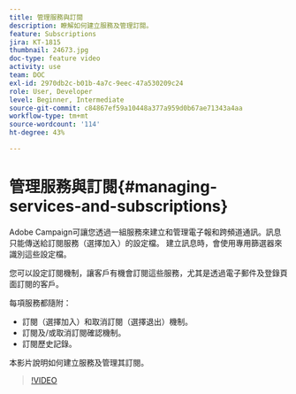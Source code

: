 ```yaml
---
title: 管理服務與訂閱
description: 瞭解如何建立服務及管理訂閱。
feature: Subscriptions
jira: KT-1815
thumbnail: 24673.jpg
doc-type: feature video
activity: use
team: DOC
exl-id: 2970db2c-b01b-4a7c-9eec-47a530209c24
role: User, Developer
level: Beginner, Intermediate
source-git-commit: c84867ef59a10448a377a959d0b67ae71343a4aa
workflow-type: tm+mt
source-wordcount: '114'
ht-degree: 43%

---
```


# 管理服務與訂閱{#managing-services-and-subscriptions}

Adobe Campaign可讓您透過一組服務來建立和管理電子報和跨頻道通訊。訊息只能傳送給訂閱服務（選擇加入）的設定檔。 建立訊息時，會使用專用篩選器來識別這些設定檔。

您可以設定訂閱機制，讓客戶有機會訂閱這些服務，尤其是透過電子郵件及登錄頁面訂閱的客戶。

每項服務都隨附：

* 訂閱（選擇加入）和取消訂閱（選擇退出）機制。
* 訂閱及/或取消訂閱確認機制。
* 訂閱歷史記錄。

本影片說明如何建立服務及管理其訂閱。

>[!VIDEO](https://video.tv.adobe.com/v/24673?quality=12&learn=on)
